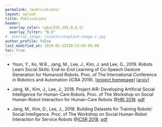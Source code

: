```yaml
---
permalink: /publications/
layout: splash
title: Publications
header:
  overlay_color: rgba(255,195,0,0.5)
  overlay_filter: "0.5"
#  overlay_image: /assets/unsplash-image-1.jpg
author_profile: false
last_modified_at: 2019-01-23T20:23:03-05:00
toc: true
---
```


* Yoon, Y., Ko, W.R., Jang, M., Lee, J., Kim, J. and Lee, G., 2019. Robots Learn Social Skills: End-to-End Learning of Co-Speech Gesture Generation for Humanoid Robots. Proc. of The International Conference in Robotics and Automation (ICRA 2019). [[project homepage](https://sites.google.com/view/youngwoo-yoon/projects/co-speech-gesture-generation)] [[arxiv](https://arxiv.org/abs/1810.12541)]

* Jang, M., Kim, J., Lee, J., 2018. Project AIR: Developing Artificial Social Intelligence for Human-Care Robots. Proc. of The Workshop on Social Human-Robot Interaction for Human-Care Robots @[HRI 2018](http://humanrobotinteraction.org/2018/index.html). [pdf](/resources/minsujang_hri2018workshop.pdf)

* Jang, M., Kim, D., Lee, J., 2018. Building Datasets for Training Robots’ Social Intelligence. Proc. of The Workshop on Social Human-Robot Interaction for Service Robots @[ICSR 2018](http://uconf.org/ICSR2018/). [pdf](/resources/ICSR2018_SocialHRI_Workshop_minsujang.pdf)